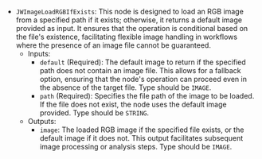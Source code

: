 - `JWImageLoadRGBIfExists`: This node is designed to load an RGB image from a specified path if it exists; otherwise, it returns a default image provided as input. It ensures that the operation is conditional based on the file's existence, facilitating flexible image handling in workflows where the presence of an image file cannot be guaranteed.
    - Inputs:
        - `default` (Required): The default image to return if the specified path does not contain an image file. This allows for a fallback option, ensuring that the node's operation can proceed even in the absence of the target file. Type should be `IMAGE`.
        - `path` (Required): Specifies the file path of the image to be loaded. If the file does not exist, the node uses the default image provided. Type should be `STRING`.
    - Outputs:
        - `image`: The loaded RGB image if the specified file exists, or the default image if it does not. This output facilitates subsequent image processing or analysis steps. Type should be `IMAGE`.
